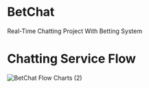 # BetChat

Real-Time Chatting Project With Betting System

# Chatting Service Flow
![BetChat Flow Charts (2)](https://user-images.githubusercontent.com/38889912/108247205-b2dfa880-7195-11eb-8a18-0db68c003100.jpg)
